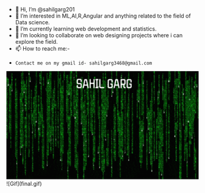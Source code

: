 - 👋 Hi, I’m @sahilgarg201
- 👀 I’m interested in ML,AI,R,Angular and anything related to the field of Data science.
- 🌱 I’m currently learning web development and statistics.
- 💞️ I’m looking to collaborate on web designing projects where i can explore the field.
- 📫 How to reach me:-
-     Contact me on my gmail id- sahilgarg3468@gmail.com
<html>
<body>
 <img src="final.gif" width="700" align="centre">
</body>
</html>
<!---
sahilgarg201/sahilgarg201 is a ✨ special ✨ repository because its `README.md` (this file) appears on your GitHub profile.
You can click the Preview link to take a look at your changes.
--->
![Gif](final.gif)
